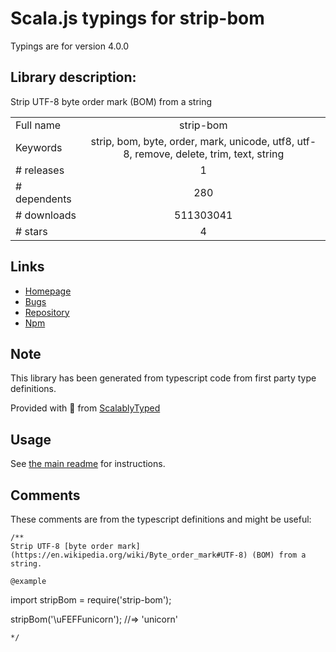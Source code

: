 
# Scala.js typings for strip-bom

Typings are for version 4.0.0

## Library description:
Strip UTF-8 byte order mark (BOM) from a string

|                    |                 |
| ------------------ | :-------------: |
| Full name          | strip-bom |
| Keywords           | strip, bom, byte, order, mark, unicode, utf8, utf-8, remove, delete, trim, text, string |
| # releases         | 1 |
| # dependents       | 280 |
| # downloads        | 511303041 |
| # stars            | 4 |

## Links
- [Homepage](https://github.com/sindresorhus/strip-bom#readme)
- [Bugs](https://github.com/sindresorhus/strip-bom/issues)
- [Repository](https://github.com/sindresorhus/strip-bom)
- [Npm](https://www.npmjs.com/package/strip-bom)
    


## Note
This library has been generated from typescript code from first party type definitions.

Provided with :purple_heart: from [ScalablyTyped](https://github.com/oyvindberg/ScalablyTyped)

## Usage
See [the main readme](../../readme.md) for instructions.

## Comments

These comments are from the typescript definitions and might be useful:
```
/**
Strip UTF-8 [byte order mark](https://en.wikipedia.org/wiki/Byte_order_mark#UTF-8) (BOM) from a string.

@example
```
import stripBom = require('strip-bom');

stripBom('\uFEFFunicorn');
//=> 'unicorn'
```
*/

```

